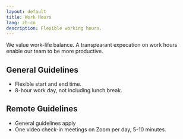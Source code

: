 ```yaml
---
layout: default
title: Work Hours
lang: zh-cn
description: Flexible working hours.
---
```


We value work-life balance. A transpearant expecation on work hours enable our team to be more productive.

## General Guidelines
* Flexible start and end time.
* 8-hour work day, not including lunch break.

## Remote Guidelines
* General guidelines apply
* One video check-in meetings on Zoom per day, 5-10 minutes.